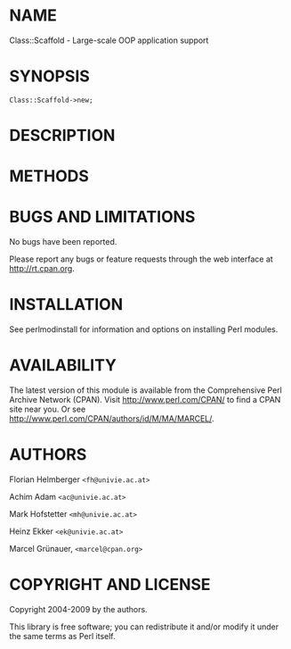 # NAME

Class::Scaffold - Large-scale OOP application support

# SYNOPSIS

    Class::Scaffold->new;

# DESCRIPTION

# METHODS





# BUGS AND LIMITATIONS

No bugs have been reported.

Please report any bugs or feature requests through the web interface at
<http://rt.cpan.org>.

# INSTALLATION

See perlmodinstall for information and options on installing Perl modules.

# AVAILABILITY

The latest version of this module is available from the Comprehensive Perl
Archive Network (CPAN). Visit <http://www.perl.com/CPAN/> to find a CPAN
site near you. Or see <http://www.perl.com/CPAN/authors/id/M/MA/MARCEL/>.

# AUTHORS

Florian Helmberger `<fh@univie.ac.at>`

Achim Adam `<ac@univie.ac.at>`

Mark Hofstetter `<mh@univie.ac.at>`

Heinz Ekker `<ek@univie.ac.at>`

Marcel Gr&uuml;nauer, `<marcel@cpan.org>`

# COPYRIGHT AND LICENSE

Copyright 2004-2009 by the authors.

This library is free software; you can redistribute it and/or modify
it under the same terms as Perl itself.